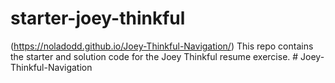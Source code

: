 # starter-joey-thinkful
(https://noladodd.github.io/Joey-Thinkful-Navigation/)
This repo contains the starter and solution code for the Joey Thinkful resume exercise.
#   J o e y - T h i n k f u l - N a v i g a t i o n 
 
 
